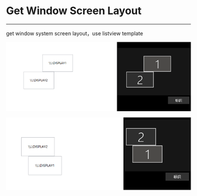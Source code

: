 # Get Window Screen Layout
---
get window system screen layout，use listview template

![1](image/QQ20200328-0.png)

![2](image/QQ20200328-1.png)
